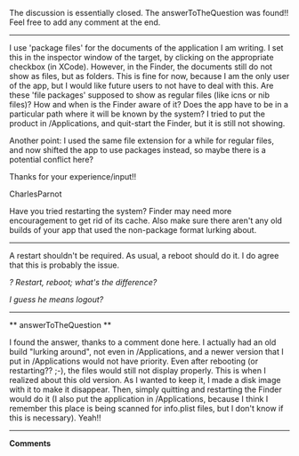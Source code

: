 The discussion is essentially closed. The answerToTheQuestion was found!! Feel free to add any comment at the end.

----

I use 'package files' for the documents of the application I am writing. I set this in the inspector window of the target, by clicking on the appropriate checkbox (in XCode). However, in the Finder, the documents still do not show as files, but as folders. This is fine for now, because I am the only user of the app, but I would like future users to not have to deal with this. Are these 'file packages' supposed to show as regular files (like icns or nib files)? How and when is the Finder aware of it? Does the app have to be in a particular path where it will be known by the system? I tried to put the product in /Applications, and quit-start the Finder, but it is still not showing.

Another point: I used the same file extension for a while for regular files, and now shifted the app to use packages instead, so maybe there is a potential conflict here?

Thanks for your experience/input!!

CharlesParnot

Have you tried restarting the system? Finder may need more encouragement to get rid of its cache. Also make sure there aren't any old builds of your app that used the non-package format lurking about.

----

A restart shouldn't be required.  As usual, a reboot should do it.  I do agree that this is probably the issue.

*? Restart, reboot; what's the difference?* 

*I guess he means logout?*

----

** answerToTheQuestion **

I found the answer, thanks to a comment done here. I actually had an old build "lurking around", not even in /Applications, and a newer version that I put in /Applications would not have priority. Even after rebooting (or restarting?? ;-), the files would still not display properly. This is when I realized about this old version. As I wanted to keep it, I made a disk image with it to make it disappear. Then, simply quitting and restarting the Finder would do it (I also put the application in /Applications, because I think I remember this place is being scanned for info.plist files, but I don't know if this is necessary). Yeah!!

----
**Comments**
